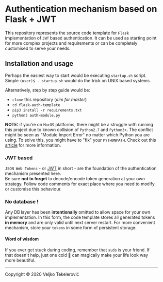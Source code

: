 # Authentication mechanism based on Flask + JWT
This repository represents the source code template for `Flask` implementation of `JWT` based authentication.
It can be used as starting point for more complex projects and requirements or can be completely customised to serve your needs.

## Installation and usage
Perhaps the easiest way to start would be executing `startup.sh` script. Simple `(user)$ . startup.sh` would do the trick on UNIX based systems.

Alternatively, step by step guide would be:
  - `clone` this repository (*aim for master*)
  - `cd flask-auth-template`
  - `pip3 install -r requirements.txt`
  - `python3 auth-module.py`

**NOTE:** if you're on `MacOS` platforms, there might be a struggle with running this project due to known collision of `Python2.7` and `Python3+`. The conflict might be seen as "Module Import Error" no matter which Python you are using.
To solve this, you might have to "fix" your `PYTHONPATH`.  Check out this [article](https://bic-berkeley.github.io/psych-214-fall-2016/using_pythonpath.html) for more information.

### JWT based
`JSON Web Tokens` - or [JWT](https://jwt.io/) in short - are the foundation of the authentication mechanism presented here.  
Be sure **not to forget** to decode/encode token generation at your own strategy. Follow code comments for exact place where you need to modify or customise this behaviour.

### No database !
Any DB layer has been **intentionally** omitted to allow space for your own implementation. In this form, the code template stores all generated tokens **in memory** and are only valid until next server restart. For more convenient mechanism, store your `tokens` in some form of persistent storage.

#### Word of wisdom
If you ever get stuck during coding, remember that `sudo` is your friend. If that doesn't help, just one cold 🍺 can magically make your life look way more beautiful.

----

Copyright © 2020 Veljko Tekelerović
